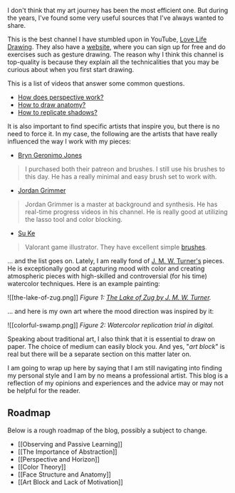 I don't think that my art journey has been the most efficient one.
But during the years, I've found some very useful sources that I've always wanted to share.

This is the best channel I have stumbled upon in YouTube, [Love Life Drawing](https://www.youtube.com/@lovelifedrawing/videos). They also have a [website](https://www.lovelifedrawing.com/), where you can sign up for free and do exercises such as gesture drawing. The reason why I think this channel is top-quality is because they explain all the technicalities that you may be curious about when you first start drawing.

This is a list of videos that answer some common questions.
- [How does perspective work?](https://youtu.be/qxIcdrE9Vr)
- [How to draw anatomy?](https://youtu.be/UHyVHHG8sw0)
- [How to replicate shadows?](https://youtu.be/TcpGP1V8BWc)

It is also important to find specific artists that inspire you, but there is no need to force it. In my case, the following are the artists that have really influenced the way I work with my pieces:

- [Bryn Geronimo Jones](https://www.artstation.com/bryngjones)
> I purchased both their patreon and brushes. I still use his brushes to this day. He has a really minimal and easy brush set to work with.
- [Jordan Grimmer](https://www.artstation.com/jordangrimmer) 
> Jordan Grimmer is a master at background and synthesis. He has real-time progress videos in his channel. He is really good at utilizing the lasso tool and color blocking. 
- [Su Ke](https://www.artstation.com/sukeart)
> Valorant game illustrator. They have excellent simple [brushes](https://www.artstation.com/marketplace/p/Ogx7e/suke-brush-set-2023).

... and the list goes on. Lately, I am really fond of [J. M. W. Turner's](https://en.wikipedia.org/wiki/J._M._W._Turner) pieces. He is exceptionally good at capturing mood with color and creating atmospheric pieces with high-skilled and controversial (for his time) watercolor techniques. Here is an example painting:

![[the-lake-of-zug.png]]
*Figure 1: [The Lake of Zug by J. M. W. Turner](https://www.metmuseum.org/art/collection/search/337499).*

... and here is my own art where the mood direction was inspired by it:

![[colorful-swamp.png]]
*Figure 2: Watercolor replication trial in digital.*

Speaking about traditional art, I also think that it is essential to draw on paper. The choice of medium can easily block you. And yes, "*art block*" is real but there will be a separate section on this matter later on.

I am going to wrap up here by saying that I am still navigating into finding my personal style and I am by no means a professional artist. This blog is a reflection of my opinions and experiences and the advice may or may not be helpful for the reader.

## Roadmap

Below is a rough roadmap of the blog, possibly a subject to change.

- [[Observing and Passive Learning]]
- [[The Importance of Abstraction]]
- [[Perspective and Horizon]]
- [[Color Theory]]
- [[Face Structure and Anatomy]]
- [[Art Block and Lack of Motivation]]

